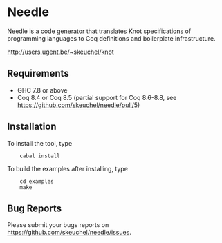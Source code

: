 # Needle

Needle is a code generator that translates Knot specifications
of programming languages to Coq definitions and boilerplate
infrastructure.

http://users.ugent.be/~skeuchel/knot


## Requirements

- GHC 7.8 or above
- Coq 8.4 or Coq 8.5 (partial support for Coq 8.6-8.8, see https://github.com/skeuchel/needle/pull/5)


## Installation

To install the tool, type
```
    cabal install
```

To build the examples after installing, type
```
    cd examples
    make
```

## Bug Reports

Please submit your bugs reports on https://github.com/skeuchel/needle/issues.
